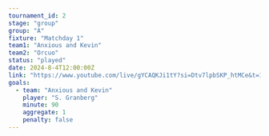 ```yaml
---
tournament_id: 2
stage: "group"
group: "A"
fixture: "Matchday 1"
team1: "Anxious and Kevin"
team2: "Orcuo"
status: "played"
date: 2024-8-4T12:00:00Z
link: "https://www.youtube.com/live/gYCAQKJi1tY?si=Dtv7lpbSKP_htMCe&t=170"
goals:
  - team: "Anxious and Kevin"
    player: "S. Granberg"
    minute: 90
    aggregate: 1
    penalty: false
---
```


